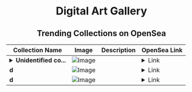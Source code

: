 <div align="center">

# Digital Art Gallery

## Trending Collections on OpenSea

| Collection Name                       | Image                                                                                     | Description                       | OpenSea Link                                                                                          |
|---------------------------------------|-------------------------------------------------------------------------------------------|-----------------------------------|--------------------------------------------------------------------------------------------------------|
| **<details><summary>Unidentified co...</summary>Unidentified contract 253d7dc6-20e6-4f96-bd77-3f6cb579aee3</details>** | ![Image](https://i.seadn.io/s/raw/files/e9acf51ddce687ccf33c485e916aec1b.jpg?w=500&auto=format?w=200&auto=format) |  | <details><summary>Link</summary>[Unidentified contract 253d7dc6-20e6-4f96-bd77-3f6cb579aee3](https://opensea.io/collection/unidentified-contract-253d7dc6-20e6-4f96-bd77-3f6c)</details> |
| **d** | ![Image](https://i.seadn.io/s/raw/files/1a092e792a9266ec815c4ff83d87fdc0.jpg?w=500&auto=format?w=200&auto=format) |  | <details><summary>Link</summary>[d](https://opensea.io/collection/d-4522)</details> |
| **d** | ![Image](https://i.seadn.io/s/raw/files/f20d5b3ed93d4d69d0d04611050454f3.jpg?w=500&auto=format?w=200&auto=format) |  | <details><summary>Link</summary>[d](https://opensea.io/collection/d-4521)</details> |

</div>